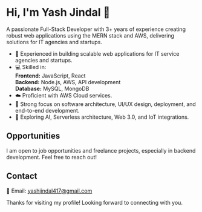 # Hi, I'm Yash Jindal 👋

A passionate Full-Stack Developer with 3+ years of experience creating robust web applications using the MERN stack and AWS, delivering solutions for IT agencies and startups.

- 🚀 Experienced in building scalable web applications for IT service agencies and startups.
- 💻 Skilled in:  
  **Frontend:** JavaScript, React  
  **Backend:** Node.js, AWS, API development  
  **Database:** MySQL, MongoDB  
- ☁️ Proficient with AWS Cloud services.
- 🎯 Strong focus on software architecture, UI/UX design, deployment, and end-to-end development.
- 🔭 Exploring AI, Serverless architecture, Web 3.0, and IoT integrations.

## Opportunities
I am open to job opportunities and freelance projects, especially in backend development. Feel free to reach out!

## Contact
📧 Email: yashjindal417@gmail.com 

Thanks for visiting my profile! Looking forward to connecting with you.
